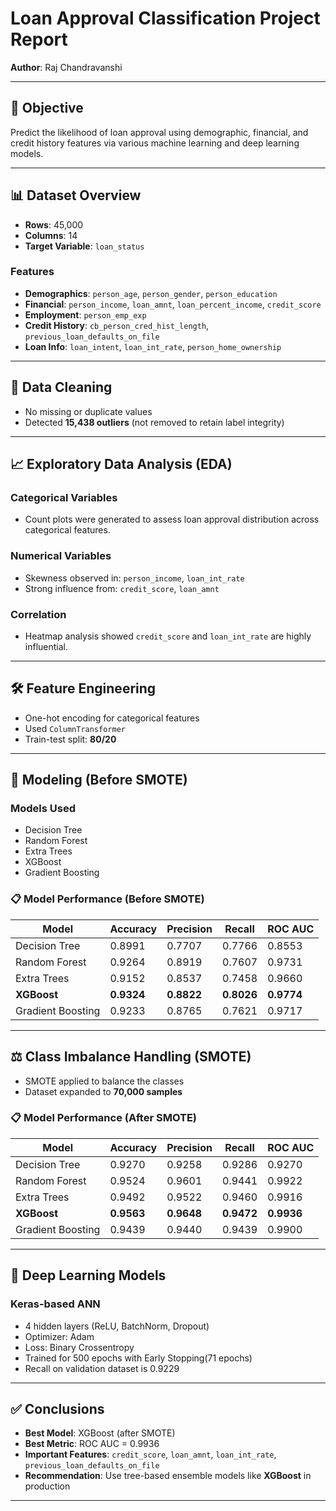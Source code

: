 # Loan Approval Classification Project Report

**Author**: Raj Chandravanshi

---

## 📌 Objective
Predict the likelihood of loan approval using demographic, financial, and credit history features via various machine learning and deep learning models.

---

## 📊 Dataset Overview
- **Rows**: 45,000  
- **Columns**: 14  
- **Target Variable**: `loan_status`

### Features
- **Demographics**: `person_age`, `person_gender`, `person_education`  
- **Financial**: `person_income`, `loan_amnt`, `loan_percent_income`, `credit_score`  
- **Employment**: `person_emp_exp`  
- **Credit History**: `cb_person_cred_hist_length`, `previous_loan_defaults_on_file`  
- **Loan Info**: `loan_intent`, `loan_int_rate`, `person_home_ownership`

---

## 🧹 Data Cleaning
- No missing or duplicate values
- Detected **15,438 outliers** (not removed to retain label integrity)

---

## 📈 Exploratory Data Analysis (EDA)

### Categorical Variables
- Count plots were generated to assess loan approval distribution across categorical features.

### Numerical Variables
- Skewness observed in: `person_income`, `loan_int_rate`
- Strong influence from: `credit_score`, `loan_amnt`

### Correlation
- Heatmap analysis showed `credit_score` and `loan_int_rate` are highly influential.

---

## 🛠️ Feature Engineering
- One-hot encoding for categorical features
- Used `ColumnTransformer`
- Train-test split: **80/20**

---

## 🤖 Modeling (Before SMOTE)

### Models Used
- Decision Tree
- Random Forest
- Extra Trees
- XGBoost
- Gradient Boosting

### 📋 Model Performance (Before SMOTE)

| Model              | Accuracy | Precision | Recall  | ROC AUC |
|--------------------|----------|-----------|---------|---------|
| Decision Tree      | 0.8991   | 0.7707    | 0.7766  | 0.8553  |
| Random Forest      | 0.9264   | 0.8919    | 0.7607  | 0.9731  |
| Extra Trees        | 0.9152   | 0.8537    | 0.7458  | 0.9660  |
| **XGBoost**        | **0.9324** | **0.8822** | **0.8026** | **0.9774** |
| Gradient Boosting  | 0.9233   | 0.8765    | 0.7621  | 0.9717  |

---

## ⚖️ Class Imbalance Handling (SMOTE)
- SMOTE applied to balance the classes  
- Dataset expanded to **70,000 samples**

### 📋 Model Performance (After SMOTE)

| Model              | Accuracy | Precision | Recall  | ROC AUC |
|--------------------|----------|-----------|---------|---------|
| Decision Tree      | 0.9270   | 0.9258    | 0.9286  | 0.9270  |
| Random Forest      | 0.9524   | 0.9601    | 0.9441  | 0.9922  |
| Extra Trees        | 0.9492   | 0.9522    | 0.9460  | 0.9916  |
| **XGBoost**        | **0.9563** | **0.9648** | **0.9472** | **0.9936** |
| Gradient Boosting  | 0.9439   | 0.9440    | 0.9439  | 0.9900  |

---

## 🧠 Deep Learning Models
### Keras-based ANN
- 4 hidden layers (ReLU, BatchNorm, Dropout)
- Optimizer: Adam  
- Loss: Binary Crossentropy  
- Trained for 500 epochs with Early Stopping(71 epochs) 
- Recall on validation dataset is 0.9229
---

## ✅ Conclusions
- **Best Model**: XGBoost (after SMOTE)
- **Best Metric**: ROC AUC = 0.9936
- **Important Features**: `credit_score`, `loan_amnt`, `loan_int_rate`, `previous_loan_defaults_on_file`
- **Recommendation**: Use tree-based ensemble models like **XGBoost** in production

---
